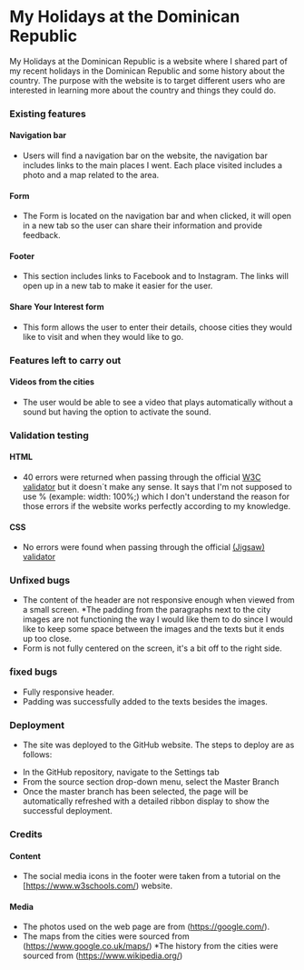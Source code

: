 # My Holidays at the Dominican Republic 

My Holidays at the Dominican Republic is a website where I shared part of my recent holidays in the Dominican Republic and some history about the country. 
The purpose with the website is to target different users who are interested in learning more about the country and things they could do.


### Existing features
#### Navigation bar 
* Users will find a navigation bar on the website, the navigation bar includes links to the main places I went. Each place visited includes a photo and a map related to the area.
#### Form
* The Form is located on the navigation bar and when clicked, it will open in a new tab so the user can share their information and provide feedback.
#### Footer 
* This section includes links to Facebook and to Instagram. The links will open up in a new tab to make it easier for the user.


#### Share Your Interest form
* This form allows the user to enter their details, choose cities they would like to visit and when they would like to go.

### Features left to carry out
#### Videos from the cities
* The user would be able to see a video that plays automatically without a sound but having the option to activate the sound. 

### Validation testing 
#### HTML 
* 40 errors were returned when passing through the official [W3C validator](https://validator.w3.org/) but it doesn´t make any sense. It says that I'm not supposed to use % (example: width: 100%;) which I don't understand the reason for those errors if the website works perfectly according to my knowledge.
#### CSS 
* No errors were found when passing through the official [(Jigsaw) validator](https://jigsaw.w3.org/css-validator/#validate_by_input) 

### Unfixed bugs 
* The content of the header are not responsive enough when viewed from a small screen.
*The padding from the paragraphs next to the city images are not functioning the way I would like them to do since I would like to keep some space between the images and the texts but it ends up too close. 
* Form is not fully centered on the screen, it's a bit off to the right side.
### fixed bugs
* Fully responsive header.
* Padding was successfully added to the texts besides the images.

### Deployment 
* The site was deployed to the GitHub website. The steps to deploy are as follows:
- In the GitHub repository, navigate to the Settings tab
- From the source section drop-down menu, select the Master Branch
- Once the master branch has been selected, the page will be automatically refreshed with a detailed ribbon display to show the successful deployment.

### Credits 
#### Content 
* The social media icons in the footer were taken from a tutorial on the [https://www.w3schools.com/) website.
#### Media 
* The photos used on the web page are from (https://google.com/).
* The maps from the cities were sourced from (https://www.google.co.uk/maps/)
*The history from the cities were sourced from (https://www.wikipedia.org/)
